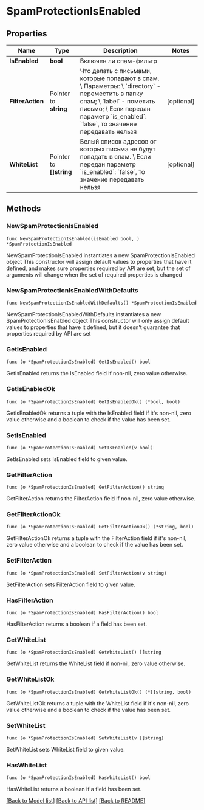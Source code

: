 # SpamProtectionIsEnabled

## Properties

Name | Type | Description | Notes
------------ | ------------- | ------------- | -------------
**IsEnabled** | **bool** | Включен ли спам-фильтр | 
**FilterAction** | Pointer to **string** | Что делать с письмами, которые попадают в спам. \\  Параметры: \\  &#x60;directory&#x60; - переместить в папку спам; \\  &#x60;label&#x60; - пометить письмо; \\  Если передан параметр &#x60;is_enabled&#x60;: &#x60;false&#x60;, то значение передавать нельзя | [optional] 
**WhiteList** | Pointer to **[]string** | Белый список адресов от которых письма не будут попадать в спам. \\  Если передан параметр &#x60;is_enabled&#x60;: &#x60;false&#x60;, то значение передавать нельзя | [optional] 

## Methods

### NewSpamProtectionIsEnabled

`func NewSpamProtectionIsEnabled(isEnabled bool, ) *SpamProtectionIsEnabled`

NewSpamProtectionIsEnabled instantiates a new SpamProtectionIsEnabled object
This constructor will assign default values to properties that have it defined,
and makes sure properties required by API are set, but the set of arguments
will change when the set of required properties is changed

### NewSpamProtectionIsEnabledWithDefaults

`func NewSpamProtectionIsEnabledWithDefaults() *SpamProtectionIsEnabled`

NewSpamProtectionIsEnabledWithDefaults instantiates a new SpamProtectionIsEnabled object
This constructor will only assign default values to properties that have it defined,
but it doesn't guarantee that properties required by API are set

### GetIsEnabled

`func (o *SpamProtectionIsEnabled) GetIsEnabled() bool`

GetIsEnabled returns the IsEnabled field if non-nil, zero value otherwise.

### GetIsEnabledOk

`func (o *SpamProtectionIsEnabled) GetIsEnabledOk() (*bool, bool)`

GetIsEnabledOk returns a tuple with the IsEnabled field if it's non-nil, zero value otherwise
and a boolean to check if the value has been set.

### SetIsEnabled

`func (o *SpamProtectionIsEnabled) SetIsEnabled(v bool)`

SetIsEnabled sets IsEnabled field to given value.


### GetFilterAction

`func (o *SpamProtectionIsEnabled) GetFilterAction() string`

GetFilterAction returns the FilterAction field if non-nil, zero value otherwise.

### GetFilterActionOk

`func (o *SpamProtectionIsEnabled) GetFilterActionOk() (*string, bool)`

GetFilterActionOk returns a tuple with the FilterAction field if it's non-nil, zero value otherwise
and a boolean to check if the value has been set.

### SetFilterAction

`func (o *SpamProtectionIsEnabled) SetFilterAction(v string)`

SetFilterAction sets FilterAction field to given value.

### HasFilterAction

`func (o *SpamProtectionIsEnabled) HasFilterAction() bool`

HasFilterAction returns a boolean if a field has been set.

### GetWhiteList

`func (o *SpamProtectionIsEnabled) GetWhiteList() []string`

GetWhiteList returns the WhiteList field if non-nil, zero value otherwise.

### GetWhiteListOk

`func (o *SpamProtectionIsEnabled) GetWhiteListOk() (*[]string, bool)`

GetWhiteListOk returns a tuple with the WhiteList field if it's non-nil, zero value otherwise
and a boolean to check if the value has been set.

### SetWhiteList

`func (o *SpamProtectionIsEnabled) SetWhiteList(v []string)`

SetWhiteList sets WhiteList field to given value.

### HasWhiteList

`func (o *SpamProtectionIsEnabled) HasWhiteList() bool`

HasWhiteList returns a boolean if a field has been set.


[[Back to Model list]](../README.md#documentation-for-models) [[Back to API list]](../README.md#documentation-for-api-endpoints) [[Back to README]](../README.md)


